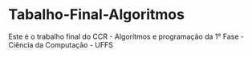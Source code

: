 # Tabalho-Final-Algoritmos
Este é o trabalho final do CCR - Algorítmos e programação da 1° Fase - Ciência da Computação - UFFS
